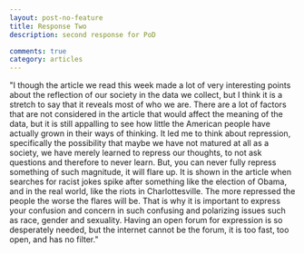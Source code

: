```yaml
---
layout: post-no-feature
title: Response Two
description: second response for PoD 

comments: true
category: articles
---
```


 "I though the article we read this week made a lot of very interesting points about the reflection of our society in the data we collect, but I think it is a stretch to say that it reveals most of who we are. There are a lot of factors that are not considered in the article that would affect the meaning of the data, but it is still appalling to see how little the American people have actually grown in their ways of thinking. It led me to think about repression, specifically the possibility that maybe we have not matured at all as a society, we have merely learned to repress our thoughts, to not ask questions and therefore to never learn. But, you can never fully repress something of such magnitude, it will flare up. It is shown in the article when searches for racist jokes spike after something like the election of Obama, and in the real world, like the riots in Charlottesville. The more repressed the people the worse the flares will be. That is why it is important to express your confusion and concern in such confusing and polarizing issues such as race, gender and sexuality. Having an open forum for expression is so desperately needed, but the internet cannot be the forum, it is too fast, too open, and has no filter."
